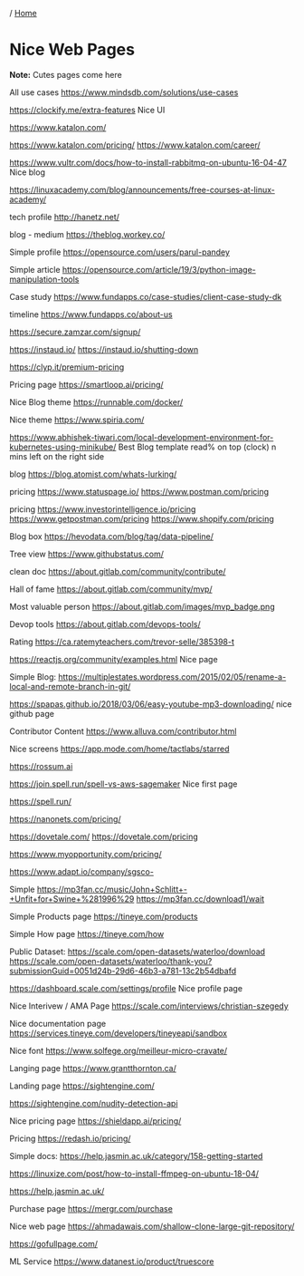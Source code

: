 / [Home](index.md)

# Nice Web Pages

**Note:** Cutes pages come here


All use cases
https://www.mindsdb.com/solutions/use-cases

https://clockify.me/extra-features
Nice UI

https://www.katalon.com/

https://www.katalon.com/pricing/
https://www.katalon.com/career/

https://www.vultr.com/docs/how-to-install-rabbitmq-on-ubuntu-16-04-47
Nice blog

https://linuxacademy.com/blog/announcements/free-courses-at-linux-academy/


tech profile
http://hanetz.net/


blog - medium
https://theblog.workey.co/


Simple profile
https://opensource.com/users/parul-pandey


Simple article
https://opensource.com/article/19/3/python-image-manipulation-tools


Case study
https://www.fundapps.co/case-studies/client-case-study-dk


timeline
https://www.fundapps.co/about-us



https://secure.zamzar.com/signup/


https://instaud.io/
https://instaud.io/shutting-down


https://clyp.it/premium-pricing


Pricing page
https://smartloop.ai/pricing/


Nice Blog theme
https://runnable.com/docker/



Nice theme
https://www.spiria.com/


https://www.abhishek-tiwari.com/local-development-environment-for-kubernetes-using-minikube/
Best Blog template
    read% on top (clock)
    n mins left on the right side
    


blog
https://blog.atomist.com/whats-lurking/


pricing
https://www.statuspage.io/
https://www.postman.com/pricing

pricing
https://www.investorintelligence.io/pricing
https://www.getpostman.com/pricing
https://www.shopify.com/pricing


Blog box
https://hevodata.com/blog/tag/data-pipeline/

Tree view
https://www.githubstatus.com/

clean doc
https://about.gitlab.com/community/contribute/

Hall of fame
https://about.gitlab.com/community/mvp/

Most valuable person
https://about.gitlab.com/images/mvp_badge.png

Devop tools
https://about.gitlab.com/devops-tools/

Rating
https://ca.ratemyteachers.com/trevor-selle/385398-t	

https://reactjs.org/community/examples.html
Nice page	

Simple Blog:
https://multiplestates.wordpress.com/2015/02/05/rename-a-local-and-remote-branch-in-git/



https://spapas.github.io/2018/03/06/easy-youtube-mp3-downloading/
nice github page


Contributor Content
https://www.alluva.com/contributor.html


Nice screens
https://app.mode.com/home/tactlabs/starred


https://rossum.ai


https://join.spell.run/spell-vs-aws-sagemaker
Nice first page


https://spell.run/


https://nanonets.com/pricing/


https://dovetale.com/
https://dovetale.com/pricing


https://www.myopportunity.com/pricing/


https://www.adapt.io/company/sgsco-


Simple 
https://mp3fan.cc/music/John+Schlitt+-+Unfit+for+Swine+%281996%29
https://mp3fan.cc/download1/wait


Simple Products page
https://tineye.com/products


Simple How page
https://tineye.com/how


Public Dataset:
	https://scale.com/open-datasets/waterloo/download
	https://scale.com/open-datasets/waterloo/thank-you?submissionGuid=0051d24b-29d6-46b3-a781-13c2b54dbafd


https://dashboard.scale.com/settings/profile
Nice profile page


Nice Interivew / AMA Page
https://scale.com/interviews/christian-szegedy


Nice documentation page
	https://services.tineye.com/developers/tineyeapi/sandbox


Nice font
	https://www.solfege.org/meilleur-micro-cravate/


Langing page
https://www.grantthornton.ca/


Landing page
https://sightengine.com/

https://sightengine.com/nudity-detection-api

Nice pricing page
https://shieldapp.ai/pricing/

Pricing
https://redash.io/pricing/


Simple docs:
https://help.jasmin.ac.uk/category/158-getting-started
	
https://linuxize.com/post/how-to-install-ffmpeg-on-ubuntu-18-04/
	
https://help.jasmin.ac.uk/

Purchase page
https://mergr.com/purchase


Nice web page
https://ahmadawais.com/shallow-clone-large-git-repository/

https://gofullpage.com/

ML Service
https://www.datanest.io/product/truescore